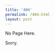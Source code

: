 ```yaml
---
title: '404'
permalink: /404.html
layout: post
---
```

No Page Here.

Sorry.

<img src="{{ site.baseurl }}/assets/covers/gabriel.gif" alt="" />
